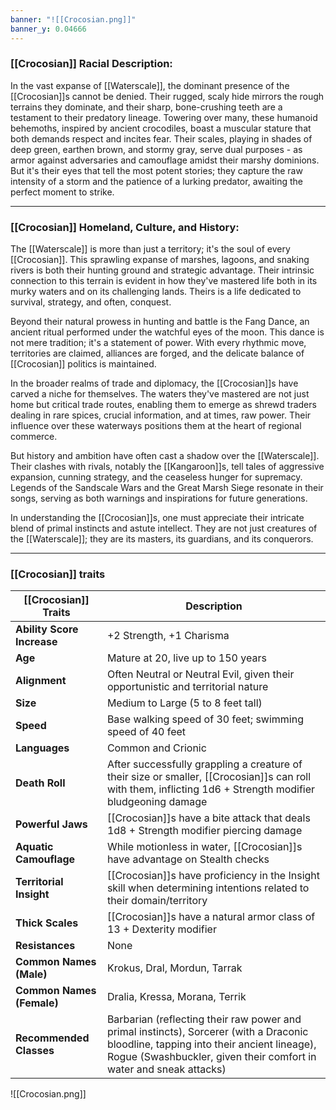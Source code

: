```yaml
---
banner: "![[Crocosian.png]]"
banner_y: 0.04666
---
```


### **[[Crocosian]] Racial Description:**

In the vast expanse of [[Waterscale]], the dominant presence of the [[Crocosian]]s cannot be denied. Their rugged, scaly hide mirrors the rough terrains they dominate, and their sharp, bone-crushing teeth are a testament to their predatory lineage. Towering over many, these humanoid behemoths, inspired by ancient crocodiles, boast a muscular stature that both demands respect and incites fear. Their scales, playing in shades of deep green, earthen brown, and stormy gray, serve dual purposes - as armor against adversaries and camouflage amidst their marshy dominions. But it's their eyes that tell the most potent stories; they capture the raw intensity of a storm and the patience of a lurking predator, awaiting the perfect moment to strike.

---

### **[[Crocosian]] Homeland, Culture, and History:**

The [[Waterscale]] is more than just a territory; it's the soul of every [[Crocosian]]. This sprawling expanse of marshes, lagoons, and snaking rivers is both their hunting ground and strategic advantage. Their intrinsic connection to this terrain is evident in how they've mastered life both in its murky waters and on its challenging lands. Theirs is a life dedicated to survival, strategy, and often, conquest.

Beyond their natural prowess in hunting and battle is the Fang Dance, an ancient ritual performed under the watchful eyes of the moon. This dance is not mere tradition; it's a statement of power. With every rhythmic move, territories are claimed, alliances are forged, and the delicate balance of [[Crocosian]] politics is maintained.

In the broader realms of trade and diplomacy, the [[Crocosian]]s have carved a niche for themselves. The waters they've mastered are not just home but critical trade routes, enabling them to emerge as shrewd traders dealing in rare spices, crucial information, and at times, raw power. Their influence over these waterways positions them at the heart of regional commerce.

But history and ambition have often cast a shadow over the [[Waterscale]]. Their clashes with rivals, notably the [[Kangaroon]]s, tell tales of aggressive expansion, cunning strategy, and the ceaseless hunger for supremacy. Legends of the Sandscale Wars and the Great Marsh Siege resonate in their songs, serving as both warnings and inspirations for future generations.

In understanding the [[Crocosian]]s, one must appreciate their intricate blend of primal instincts and astute intellect. They are not just creatures of the [[Waterscale]]; they are its masters, its guardians, and its conquerors.

-----
### [[Crocosian]] traits

| **[[Crocosian]] Traits**       | **Description**                                                                                                                                                                                             |
| -------------------------- | ----------------------------------------------------------------------------------------------------------------------------------------------------------------------------------------------------------- |
| **Ability Score Increase** | +2 Strength, +1 Charisma                                                                                                                                                                                    |
| **Age**                    | Mature at 20, live up to 150 years                                                                                                                                                                          |
| **Alignment**              | Often Neutral or Neutral Evil, given their opportunistic and territorial nature                                                                                                                             |
| **Size**                   | Medium to Large (5 to 8 feet tall)                                                                                                                                                                          |
| **Speed**                  | Base walking speed of 30 feet; swimming speed of 40 feet                                                                                                                                                    |
| **Languages**              | Common and Crionic                                                                                                                                           |
| **Death Roll**             | After successfully grappling a creature of their size or smaller, [[Crocosian]]s can roll with them, inflicting 1d6 + Strength modifier bludgeoning damage                                                      |
| **Powerful Jaws**          | [[Crocosian]]s have a bite attack that deals 1d8 + Strength modifier piercing damage                                                                                                                            |
| **Aquatic Camouflage**     | While motionless in water, [[Crocosian]]s have advantage on Stealth checks                                                                                                                                      |
| **Territorial Insight**    | [[Crocosian]]s have proficiency in the Insight skill when determining intentions related to their domain/territory                                                                                              |
| **Thick Scales**           | [[Crocosian]]s have a natural armor class of 13 + Dexterity modifier                                                                                                                                            |
| **Resistances**            | None                                                                                                                                                                                                        |
| **Common Names (Male)**    | Krokus, Dral, Mordun, Tarrak                                                                                                                                                                                |
| **Common Names (Female)**  | Dralia, Kressa, Morana, Terrik                                                                                                                                                                              |
| **Recommended Classes**    | Barbarian (reflecting their raw power and primal instincts), Sorcerer (with a Draconic bloodline, tapping into their ancient lineage), Rogue (Swashbuckler, given their comfort in water and sneak attacks) |

![[Crocosian.png]]